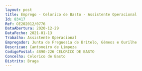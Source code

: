 ```yaml
--- 
layout: post
title: Emprego - Celorico de Basto - Assistente Operacional
Id: 83417
Ref: OE202012/0776
DataAbertura: 2020-12-29
DataFecho: 2021-01-13
Trabalho: Assistente Operacional
Empregador: Junta de Freguesia de Britelo, Gémeos e Ourilhe
Descricao: Cantoneiro de Limpeza
CodigoPostal: 4890-226 CELORICO DE BASTO
Concelho: Celorico de Basto
Distrito: Braga
--- 
```

